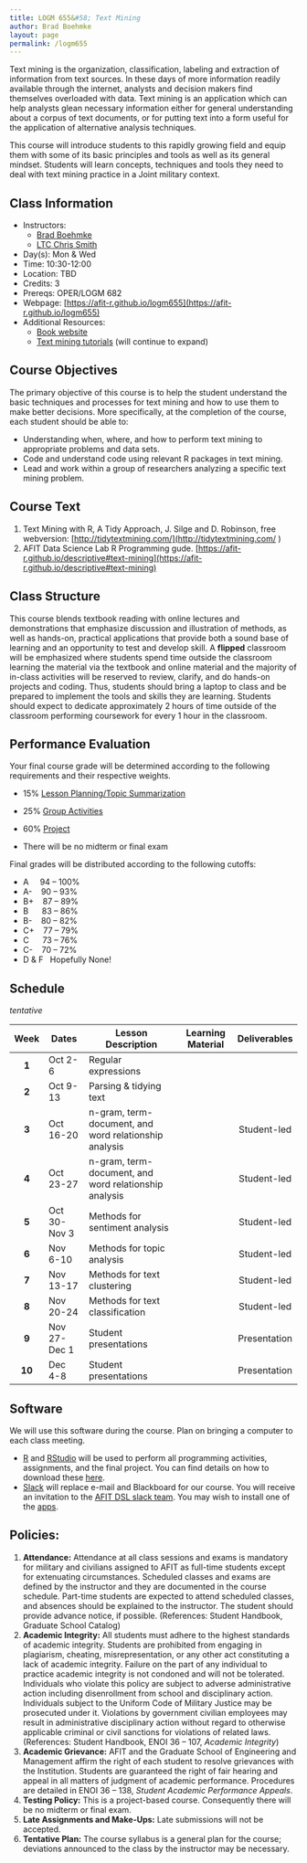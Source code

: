 ```yaml
---
title: LOGM 655&#58; Text Mining
author: Brad Boehmke
layout: page
permalink: /logm655
---
```


Text mining is the organization, classification, labeling and extraction of information from text sources. In these days of more information readily available through the internet, analysts and decision makers find themselves overloaded with data.  Text mining is an application which can help analysts glean necessary information either for general understanding about a corpus of text documents, or for putting text into a form useful for the application of alternative analysis techniques.  

This course will introduce students to this rapidly growing field and equip them with some of its basic principles and tools as well as its general mindset.  Students will learn concepts, techniques and tools they need to deal with text mining practice in a Joint military context.
 

## Class Information

* Instructors: 
    - [Brad Boehmke](http://bradleyboehmke.github.io/) &nbsp; 
  <a href="mailto:bradleyboehmke@gmail.com" target="_blank" style="color:#515151;"><i class="fa fa-envelope" style="font-size:1em"></i></a> &nbsp;
  <a href="https://twitter.com/bradleyboehmke" target="_blank" style="color:#515151;"><i class="fa fa-twitter"></i></a> &nbsp;
  <a href="https://github.com/bradleyboehmke" target="_blank" style="color:#515151;"><i class="fa fa-github" style="font-size:1em"></i></a> &nbsp;
  <a href="https://www.linkedin.com/in/brad-boehmke-ph-d-9b0a257" target="_blank" style="color:#515151;"><i class="fa fa-linkedin" style="font-size:1em"></i></a>
    - [LTC Chris Smith](https://www.afit.edu/BIOS/bio.cfm?facID=284) &nbsp; 
  <a href="mailto:christopher.smith@afit.edu" target="_blank" style="color:#515151;"><i class="fa fa-envelope" style="font-size:1em"></i></a> &nbsp; <a href="https://www.linkedin.com/in/christopher-smith-phd-2289391a/" target="_blank" style="color:#515151;"><i class="fa fa-linkedin" style="font-size:1em"></i></a>
* Day(s): Mon & Wed
* Time: 10:30-12:00
* Location: TBD
* Credits: 3
* Prereqs: OPER/LOGM 682
* Webpage: [https://afit-r.github.io/logm655](https://afit-r.github.io/logm655)
* Additional Resources: 
    - [Book website](http://tidytextmining.com/)
    - [Text mining tutorials](https://afit-r.github.io/descriptive#text-mining) (will continue to expand)


## Course Objectives

The primary objective of this course is to help the student understand the basic techniques and processes for text mining and how to use them to make better decisions. More specifically, at the completion of the course, each student should be able to:

- Understanding when, where, and how to perform text mining to appropriate problems and data sets.
- Code and understand code using relevant R packages in text mining.
- Lead and work within a group of researchers analyzing a specific text mining problem.


## Course Text

1. Text Mining with R, A Tidy Approach, J. Silge and D. Robinson, free webversion: [http://tidytextmining.com/](http://tidytextmining.com/ )
2. AFIT Data Science Lab R Programming gude. [https://afit-r.github.io/descriptive#text-mining](https://afit-r.github.io/descriptive#text-mining)


## Class Structure 

This course blends textbook reading with online lectures and demonstrations that emphasize discussion and illustration of methods, as well as hands-on, practical applications that provide both a sound base of learning and an opportunity to test and develop skill.  A **flipped** classroom will be emphasized where students spend time outside the classroom learning the material via the textbook and online material and the majority of in-class activities will be reserved to review, clarify, and do hands-on projects and coding.  Thus, students should bring a laptop to class and be prepared to implement the tools and skills they are learning.  Students should expect to dedicate approximately 2 hours of time outside of the classroom performing coursework for every 1 hour in the classroom.

## Performance Evaluation

Your final course grade will be determined according to the following requirements and their respective weights. 

- 15% [Lesson Planning/Topic Summarization](logm655_lesson_plan)
- 25% [Group Activities](logm655_group_activities)
- 60% [Project](logm655_term_project)

- There will be no midterm or final exam

Final grades will be distributed according to the following cutoffs:
		
- A &nbsp;&nbsp;&nbsp; 94 – 100% 
- A- &nbsp;&nbsp;      90 – 93%
- B+ &nbsp;&nbsp;      87 – 89%	
- B &nbsp;&nbsp;&nbsp;&nbsp; 83 – 86%
- B- &nbsp;&nbsp;      80 – 82%
- C+ &nbsp;&nbsp;      77 – 79%
- C &nbsp;&nbsp;&nbsp;&nbsp;       73 – 76%
- C- &nbsp;&nbsp;      70 – 72%
- D & F &nbsp;  Hopefully None!

## Schedule

*tentative*

| Week    | Dates  | Lesson Description | Learning Material | Deliverables |
|:-------:|--------|--------------------|:-----------------:|:------------:|
| **1**   |Oct 2-6      | Regular expressions |<a href="https://afit-r.github.io/tm_session01" style="color:black;"><i class="fa fa-folder-open" style="font-size:1em"></i></a>|              |
| **2**   |Oct 9-13     | Parsing & tidying text      |<a href="https://afit-r.github.io/tm_session02" style="color:black;"><i class="fa fa-folder-open" style="font-size:1em"></i></a>|              |
| **3**   |Oct 16-20    | n-gram, term-document, and word relationship analysis |<a href="" style="color:black;"><i class="fa fa-folder-open" style="font-size:1em"></i></a>| Student-led |
| **4**   |Oct 23-27    | n-gram, term-document, and word relationship analysis |<a href="" style="color:black;"><i class="fa fa-folder-open" style="font-size:1em"></i></a>| Student-led |
| **5**   |Oct 30-Nov 3 | Methods for sentiment analysis |<a href="" style="color:black;"><i class="fa fa-folder-open" style="font-size:1em"></i></a>| Student-led |
| **6**   |Nov 6-10     | Methods for topic analysis |<a href="" style="color:black;"><i class="fa fa-folder-open" style="font-size:1em"></i></a>| Student-led |
| **7**   |Nov 13-17    | Methods for text clustering |<a href="" style="color:black;"><i class="fa fa-folder-open" style="font-size:1em"></i></a>| Student-led |
| **8**   |Nov 20-24    | Methods for text classification |<a href="" style="color:black;"><i class="fa fa-folder-open" style="font-size:1em"></i></a>| Student-led |
| **9**   |Nov 27-Dec 1 | Student presentations         |          |  Presentation  |
| **10**  |Dec 4-8      | Student presentations         |          |  Presentation  |




## Software

We will use this software during the course. Plan on bringing a computer to each class meeting.

* [R](https://cran.r-project.org/) and [RStudio](https://www.rstudio.com/) will be used to perform all programming activities, assignments, and the final project.  You can find details on how to download these [here](basics#installation).
* [Slack](https://slack.com/) will replace e-mail and Blackboard for our course. You will receive an invitation to the [AFIT DSL slack team](https://afit-dsl.slack.com/). You may wish to install one of the [apps](https://slack.com/downloads/osx).



## Policies:

1. __Attendance:__ Attendance at all class sessions and exams is mandatory for military and civilians assigned to AFIT as full-time students except for extenuating circumstances. Scheduled classes and exams are defined by the instructor and they are documented in the course schedule. Part-time students are expected to attend scheduled classes, and absences should be explained to the instructor. The student should provide advance notice, if possible. (References: Student Handbook, Graduate School Catalog)
2. __Academic Integrity:__ All students must adhere to the highest standards of academic integrity. Students are prohibited from engaging in plagiarism, cheating, misrepresentation, or any other act constituting a lack of academic integrity. Failure on the part of any individual to practice academic integrity is not condoned and will not be tolerated. Individuals who violate this policy are subject to adverse administrative action including disenrollment from school and disciplinary action. Individuals subject to the Uniform Code of Military Justice may be prosecuted under it. Violations by government civilian employees may result in administrative disciplinary action without regard to otherwise applicable criminal or civil sanctions for violations of related laws. (References: Student Handbook, ENOI 36 – 107, *Academic Integrity*)
3. __Academic Grievance:__ AFIT and the Graduate School of Engineering and Management affirm the right of each student to resolve grievances with the Institution. Students are guaranteed the right of fair hearing and appeal in all matters of judgment of academic performance. Procedures are detailed in ENOI 36 – 138, *Student Academic Performance Appeals*.
4. __Testing Policy:__ This is a project-based course. Consequently there will be no midterm or final exam.
5. __Late Assignments and Make-Ups:__ Late submissions will not be accepted.
6. __Tentative Plan:__ The course syllabus is a general plan for the course; deviations announced to the class by the instructor may be necessary.
